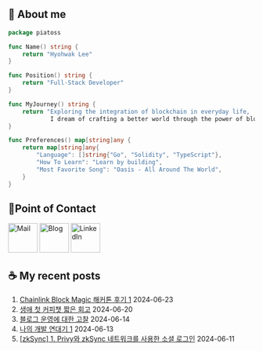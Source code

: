 ## 🐹 About me

```go
package piatoss

func Name() string {
    return "Hyohwak Lee"
}

func Position() string {
    return "Full-Stack Developer"
}

func MyJourney() string {
    return "Exploring the integration of blockchain in everyday life,
            I dream of crafting a better world through the power of blockchain."
}

func Preferences() map[string]any {
    return map[string]any{
        "Language": []string{"Go", "Solidity", "TypeScript"},
        "How To Learn": "Learn by building",
        "Most Favorite Song": "Oasis - All Around The World",
    }
}
```

## 📱Point of Contact

[<img alt="Mail" width="60px" src="https://img.icons8.com/?size=100&id=OumT4lIcOllS&format=png&color=000000" />][mail]
[<img alt="Blog" width="60px" src="https://img.icons8.com/?size=100&id=GsMdC9NCKCAD&format=png&color=000000"/>][blog]
[<img alt="LinkedIn" width="60px" src="https://img.icons8.com/?size=100&id=xuvGCOXi8Wyg&format=png&color=000000" />][linkedin]

[mail]: mailto:piatoss3612@gmail.com
[blog]: https://piatoss3612.tistory.com/
[linkedin]: https://www.linkedin.com/in/hyohwak-lee

## ☕ My recent posts

1. [Chainlink Block Magic 해커톤 후기 1](https://piatoss3612.tistory.com/174) 2024-06-23
2. [생애 첫 커피챗 짧은 회고](https://piatoss3612.tistory.com/173) 2024-06-20
3. [블로그 운영에 대한 고찰](https://piatoss3612.tistory.com/172) 2024-06-14
4. [나의 개발 연대기 1](https://piatoss3612.tistory.com/171) 2024-06-13
5. [[zkSync] 1. Privy와 zkSync 네트워크를 사용한 소셜 로그인](https://piatoss3612.tistory.com/170) 2024-06-11
